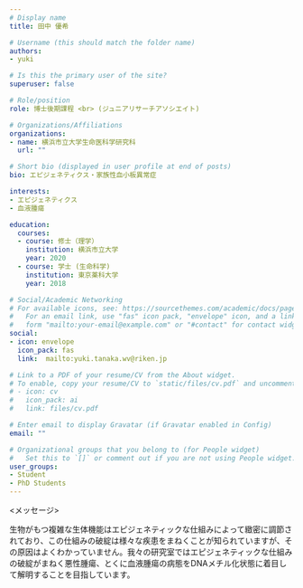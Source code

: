 ```yaml
---
# Display name
title: 田中 優希　

# Username (this should match the folder name)
authors:
- yuki

# Is this the primary user of the site?
superuser: false

# Role/position
role: 博士後期課程 <br> (ジュニアリサーチアソシエイト)

# Organizations/Affiliations
organizations:
- name: 横浜市立大学生命医科学研究科
  url: ""

# Short bio (displayed in user profile at end of posts)
bio: エピジェネティクス・家族性血小板異常症

interests:
- エピジェネティクス
- 血液腫瘍

education:
  courses:
  - course: 修士（理学）
    institution: 横浜市立大学
    year: 2020
  - course: 学士 (生命科学)
    institution: 東京薬科大学
    year: 2018

# Social/Academic Networking
# For available icons, see: https://sourcethemes.com/academic/docs/page-builder/#icons
#   For an email link, use "fas" icon pack, "envelope" icon, and a link in the
#   form "mailto:your-email@example.com" or "#contact" for contact widget.
social:
- icon: envelope
  icon_pack: fas
  link:  mailto:yuki.tanaka.wv@riken.jp

# Link to a PDF of your resume/CV from the About widget.
# To enable, copy your resume/CV to `static/files/cv.pdf` and uncomment the lines below.
# - icon: cv
#   icon_pack: ai
#   link: files/cv.pdf

# Enter email to display Gravatar (if Gravatar enabled in Config)
email: ""

# Organizational groups that you belong to (for People widget)
#   Set this to `[]` or comment out if you are not using People widget.
user_groups:
- Student
- PhD Students
---
```

<メッセージ> 

生物がもつ複雑な生体機能はエピジェネティックな仕組みによって緻密に調節されており、この仕組みの破綻は様々な疾患をまねくことが知られていますが、その原因はよくわかっていません。我々の研究室ではエピジェネティックな仕組みの破綻がまねく悪性腫瘍、とくに血液腫瘍の病態をDNAメチル化状態に着目して解明することを目指しています。 
